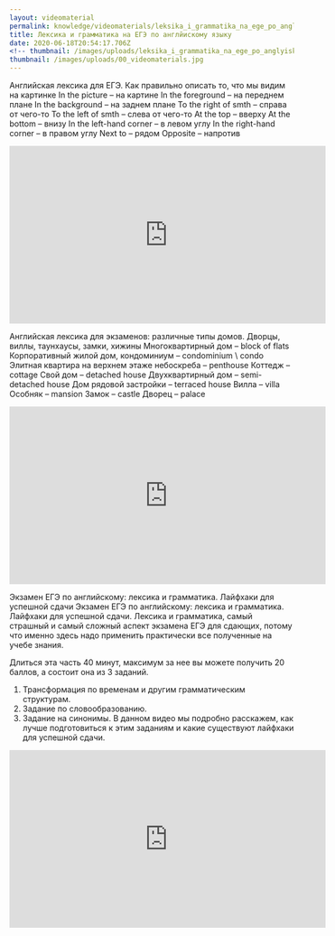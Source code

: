 ```yaml
---
layout: videomaterial
permalink: knowledge/videomaterials/leksika_i_grammatika_na_ege_po_anglyiskomu_yazyku/index.html
title: Лексика и грамматика на ЕГЭ по англйискому языку
date: 2020-06-18T20:54:17.706Z
<!-- thumbnail: /images/uploads/leksika_i_grammatika_na_ege_po_anglyiskomu_yazyku-01.jpg -->
thumbnail: /images/uploads/00_videomaterials.jpg
---
```

Английская лексика для ЕГЭ. Как правильно описать то, что мы видим на картинке
In the picture – на картине
In the foreground – на переднем плане
In the background – на заднем плане
To the right of smth – справа от чего-то
To the left of smth – слева от чего-то
At the top – вверху
At the bottom – внизу
In the left-hand corner – в левом углу
In the right-hand corner – в правом углу
Next to – рядом
Opposite – напротив

<iframe width="560" height="315" src="https://www.youtube.com/embed/bQ5FC3a4JMs" frameborder="0" allow="accelerometer; autoplay; encrypted-media; gyroscope; picture-in-picture" allowfullscreen></iframe>

Английская лексика для экзаменов: различные типы домов.
Дворцы, виллы, таунхаусы, замки, хижины
Многоквартирный дом – block of flats
Корпоративный жилой дом,
кондоминиум – condominium \ condo
Элитная квартира на верхнем этаже
небоскреба – penthouse
Коттедж – cottage
Свой дом – detached house
Двухквартирный дом – semi-detached house
Дом рядовой застройки – terraced house
Вилла – villa
Особняк – mansion
Замок – castle
Дворец – palace

<iframe width="560" height="315" src="https://www.youtube.com/embed/7yYlcTwTlPo" frameborder="0" allow="accelerometer; autoplay; encrypted-media; gyroscope; picture-in-picture" allowfullscreen></iframe>

Экзамен ЕГЭ по английскому: лексика и грамматика.
Лайфхаки для успешной сдачи
Экзамен ЕГЭ по английскому: лексика и грамматика. Лайфхаки для успешной сдачи.
Лексика и грамматика, самый страшный и самый сложный аспект экзамена ЕГЭ для сдающих, потому что именно здесь надо применить практически все полученные на учебе знания.

Длиться эта часть 40 минут, максимум за нее вы можете получить 20 баллов, а состоит она из 3 заданий.

1. Трансформация по временам и другим грамматическим структурам.
2. Задание по словообразованию.
3. Задание на синонимы.
В данном видео мы подробно расскажем, как лучше подготовиться к этим заданиям и какие существуют лайфхаки для успешной сдачи.

<iframe width="560" height="315" src="https://www.youtube.com/embed/EJ4kSDQyvY0" frameborder="0" allow="accelerometer; autoplay; encrypted-media; gyroscope; picture-in-picture" allowfullscreen></iframe>

